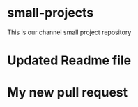 # small-projects
This is our channel small project repository
# Updated Readme file
# My new pull request
